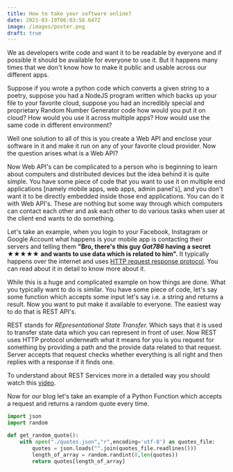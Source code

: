 ```yaml
---
title: How to take your software online?
date: 2021-03-19T06:03:58.647Z
image: /images/poster.png
draft: true
---
```



We as developers write code and want it to be readable by everyone and if possible it should be available for everyone to use it. But it happens many times that we don't know how to make it public and usable across our different apps. 

Suppose if you wrote a python code which converts a given string to a poetry, suppose you had a NodeJS program written which backs up your file to your favorite cloud, suppose you had an incredibly special and proprietary Random Number Generator code how would you put it on cloud? How would you use it across multiple apps? How would use the same code in different environment?

Well one solution to all of this is you create a Web API and enclose your software in it and make it run on any of your favorite cloud provider. Now the question arises what is a Web API?

Now Web API's can be complicated to a person who is beginning to learn about computers and distributed devices but the idea behind it is quite simple.  You have some piece of code that you want to use it on multiple end applications \[namely mobile apps, web apps, admin panel's], and you don't want it to be directly embedded inside those end applications. You can do it with Web API's. These are nothing but some way through which computers can contact each other and ask each other to do various tasks when user at the client end wants to do something.

Let's take an example, when you login to your Facebook, Instagram or Google Account what happens is your mobile app is contacting their servers and telling them **"Bro, there's this guy *Gat786* having a secret** ★★★★★ **and wants to use data which is related to him".** It typically happens over the internet and uses [HTTP request response protocol](https://en.wikipedia.org/wiki/Hypertext_Transfer_Protocol#Technical_overview). You can read about it in detail to know more about it. 

While this is a huge and complicated example on how things are done. What you typically want to do is similar. You have some piece of code, let's say some function which accepts some input let's say i.e. a string and returns a result. Now you want to put make it available to everyone. The easiest way to do that is REST API's. 

REST stands for *REpresentational State Transfer.* Which says that it is used to transfer state data which you can represent in front of user. Now REST uses HTTP protocol underneath what it means for you is you request for something by providing a path and the provide data related to that request. Server accepts that request checks whether everything is all right and then replies with a response if it finds one. 

To understand about REST Services more in a detailed way you should watch this [video](https://www.youtube.com/watch?v=SLwpqD8n3d0&ab_channel=ProgrammingwithMosh).

Now for our blog let's take an example of a Python Function which accepts a request and returns a random quote every time. 

```python
import json
import random

def get_random_quote():
    with open("./quotes.json","r",encoding='utf-8') as quotes_file:
        quotes = json.loads("".join(quotes_file.readlines()))
        length_of_array = random.randint(0,len(quotes))
        return quotes[length_of_array]

```